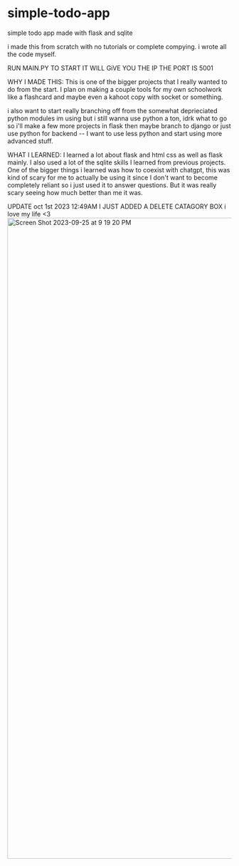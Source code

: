# simple-todo-app
simple todo app made with flask and sqlite

i made this from scratch with no tutorials or complete compying. i wrote all the code myself.

RUN MAIN.PY TO START IT WILL GiVE YOU THE IP THE PORT IS 5001 

WHY I MADE THIS:
This is one of the bigger projects that I really wanted to do from the start. I plan on making a couple tools for my own schoolwork like a flashcard and maybe even a kahoot copy with socket or something. 

i also want to start really branching off from the somewhat deprieciated python modules im using but i still wanna use python a ton, idrk what to go so i'll make a few more projects in flask then maybe branch to django or just use python for backend -- I want to use less python and start using more advanced stuff.

WHAT I LEARNED:
I learned a lot about flask and html css as well as flask mainly. I also used a lot of the sqlite skills I learned from previous projects. One of the bigger things i learned was how to coexist with chatgpt, this was kind of scary for me to actually be using it since I don't want to become completely reliant so i just used it to answer questions. But it was really scary seeing how much better than me it was. 

UPDATE oct 1st 2023 12:49AM
I JUST ADDED A DELETE CATAGORY BOX
i love my life <3
<img width="1440" alt="Screen Shot 2023-09-25 at 9 19 20 PM" src="https://github.com/EloniX-X/simple-todo-app/assets/62807180/e6268a7f-c43e-4a8f-8f96-42198f7a7a54">
